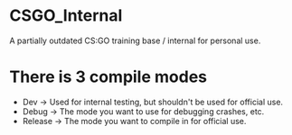 # CSGO_Internal
A partially outdated CS:GO training base / internal for personal use.

# There is 3 compile modes
- Dev -> Used for internal testing, but shouldn't be used for official use.
- Debug -> The mode you want to use for debugging crashes, etc.
- Release -> The mode you want to compile in for official use.
